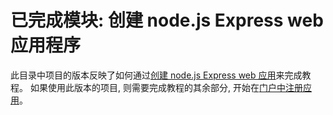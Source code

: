 # <a name="completed-module-create-a-nodejs-express-web-app"></a>已完成模块: 创建 node.js Express web 应用程序

此目录中项目的版本反映了如何通过[创建 node.js Express web 应用](https://docs.microsoft.com/graph/training/node-tutorial?tutorial-step=1)来完成教程。 如果使用此版本的项目, 则需要完成教程的其余部分, 开始在[门户中注册应用](https://docs.microsoft.com/graph/training/node-tutorial?tutorial-step=2)。